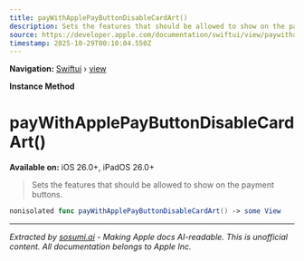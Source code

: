 ```yaml
---
title: payWithApplePayButtonDisableCardArt()
description: Sets the features that should be allowed to show on the payment buttons.
source: https://developer.apple.com/documentation/swiftui/view/paywithapplepaybuttondisablecardart()
timestamp: 2025-10-29T00:10:04.550Z
---
```


**Navigation:** [Swiftui](/documentation/swiftui) › [view](/documentation/swiftui/view)

**Instance Method**

# payWithApplePayButtonDisableCardArt()

**Available on:** iOS 26.0+, iPadOS 26.0+

> Sets the features that should be allowed to show on the payment buttons.

```swift
nonisolated func payWithApplePayButtonDisableCardArt() -> some View
```

---

*Extracted by [sosumi.ai](https://sosumi.ai) - Making Apple docs AI-readable.*
*This is unofficial content. All documentation belongs to Apple Inc.*
